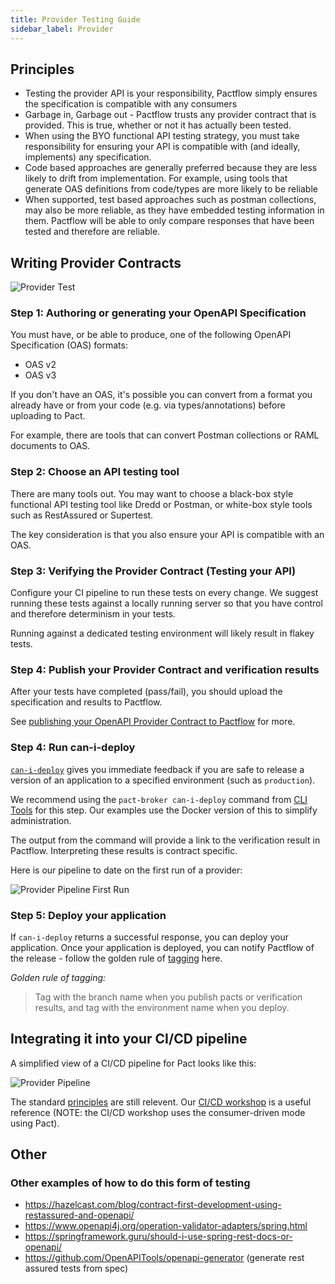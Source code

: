 ```yaml
---
title: Provider Testing Guide
sidebar_label: Provider
---
```


## Principles

* Testing the provider API is your responsibility, Pactflow simply ensures the specification is compatible with any consumers
* Garbage in, Garbage out - Pactflow trusts any provider contract that is provided. This is true, whether or not it has actually been tested.
* When using the BYO functional API testing strategy, you must take responsibility for ensuring your API is compatible with (and ideally, implements) any specification.
* Code based approaches are generally preferred because they are less likely to drift from implementation. For example, using tools that generate OAS definitions from code/types are more likely to be reliable
* When supported, test based approaches such as postman collections, may also be more reliable, as they have embedded testing information in them. Pactflow will be able to only compare responses that have been tested and therefore are reliable.

## Writing Provider Contracts

![Provider Test](/workshops/bi-directional/1-bi-directional-provider-testing-scope.png "Provider Test")

### Step 1: Authoring or generating your OpenAPI  Specification

You must have, or be able to produce, one of the following OpenAPI Specification (OAS) formats:

* OAS v2
* OAS v3

If you don't have an OAS, it's possible you can convert from a format you already have or from your code (e.g. via types/annotations) before uploading to Pact.

For example, there are tools that can convert Postman collections or RAML documents to OAS.

### Step 2: Choose an API testing tool

There are many tools out. You may want to choose a black-box style functional API testing tool like Dredd or Postman, or white-box style tools such as RestAssured or Supertest.

The key consideration is that you also ensure your API is compatible with an OAS.

### Step 3: Verifying the Provider Contract (Testing your API)

Configure your CI pipeline to run these tests on every change. We suggest running these tests against a locally running server so that you have control and therefore determinism in your tests.

Running against a dedicated testing environment will likely result in flakey tests.

### Step 4: Publish your Provider Contract and verification results

After your tests have completed (pass/fail), you should upload the specification and results to Pactflow.

See [publishing your OpenAPI Provider Contract to Pactflow](./contracts/oas#publishing-the-provider-contract--results-to-pactflow) for more.

### Step 4: Run can-i-deploy

[`can-i-deploy`](https://docs.pact.io/pact_broker/can_i_deploy/) gives you immediate feedback if you are safe to release a version of an application to a specified environment (such as `production`).

We recommend using the `pact-broker can-i-deploy` command from [CLI Tools](https://docs.pact.io/implementation_guides/cli/#distributions) for this step. Our examples use the Docker version of this to simplify administration.

The output from the command will provide a link to the verification result in Pactflow. Interpreting these results is contract specific.

Here is our pipeline to date on the first run of a provider:

![Provider Pipeline First Run](/workshops/bi-directional/2-bi-directional-provider-pipeline-first-run.png "Provider Pipeline First Run")

### Step 5: Deploy your application

If `can-i-deploy` returns a successful response, you can deploy your application. Once your application is deployed, you can notify Pactflow of the release - follow the golden rule of [tagging](https://docs.pact.io/pact_broker/tags/) here.

_Golden rule of tagging:_

> Tag with the branch name when you publish pacts or verification results, and tag with the environment name when you deploy.


## Integrating it into your CI/CD pipeline

A simplified view of a CI/CD pipeline for Pact looks like this:

![Provider Pipeline](/workshops/bi-directional/3-bi-directional-provider-pipeline-with_consumer.png "Provider Pipeline")

The standard [principles](https://docs.pact.io/pact_nirvana) are still relevent. Our [CI/CD workshop](/docs/workshops/ci-cd) is a useful reference (NOTE: the CI/CD workshop uses the consumer-driven mode using Pact).

## Other

### Other examples of how to do this form of testing

* https://hazelcast.com/blog/contract-first-development-using-restassured-and-openapi/
* https://www.openapi4j.org/operation-validator-adapters/spring.html
* https://springframework.guru/should-i-use-spring-rest-docs-or-openapi/
* https://github.com/OpenAPITools/openapi-generator (generate rest assured tests from spec)